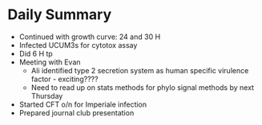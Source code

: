# Daily Summary
- Continued with growth curve: 24 and 30 H
- Infected UCUM3s for cytotox assay
- Did 6 H tp
- Meeting with Evan
  * Ali identified type 2 secretion system as human specific virulence factor - exciting????
  * Need to read up on stats methods for phylo signal methods by next Thursday
- Started CFT o/n for Imperiale infection
- Prepared journal club presentation 
